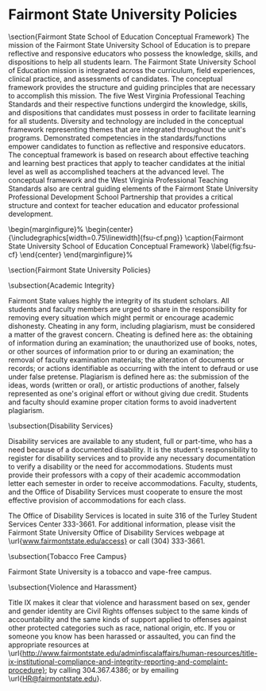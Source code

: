 # Fairmont State University Policies

\section{Fairmont State School of Education Conceptual Framework}
The mission of the Fairmont State University School of Education is to prepare reflective and responsive educators who possess the knowledge, skills, and dispositions to help all students learn. The Fairmont State University School of Education mission is integrated across the curriculum, field experiences, clinical practice, and assessments of candidates. The conceptual framework provides the structure and guiding principles that are necessary to accomplish this mission. The five West Virginia Professional Teaching Standards and their respective functions undergird the knowledge, skills, and dispositions that candidates must possess in order to facilitate learning for all students. Diversity and technology are included in the conceptual framework representing themes that are integrated throughout the unit's programs. Demonstrated competencies in the standards/functions empower candidates to function as reflective and responsive educators. The conceptual framework is based on research about effective teaching and learning best practices that apply to teacher candidates at the initial level as well as accomplished teachers at the advanced level. The conceptual framework and the West Virginia Professional Teaching Standards also are central guiding elements of the Fairmont State University Professional Development School Partnership that provides a critical structure and context for teacher education and educator professional development.

\begin{marginfigure}%
	\begin{center}
		{\includegraphics[width=0.75\linewidth]{fsu-cf.png}}
  		\caption{Fairmont State University School of Education Conceptual Framework}
  		\label{fig:fsu-cf}
	\end{center}
\end{marginfigure}%

\section{Fairmont State University Policies}

\subsection{Academic Integrity}

Fairmont State values highly the integrity of its student scholars. All students and faculty members are urged to share in the responsibility for removing every situation which might permit or encourage academic dishonesty. Cheating in any form, including plagiarism, must be considered a matter of the gravest concern. Cheating is defined here as: the obtaining of information during an examination; the unauthorized use of books, notes, or other sources of information prior to or during an examination; the removal of faculty examination materials; the alteration of documents or records; or actions identifiable as occurring with the intent to defraud or use under false pretense. Plagiarism is defined here as: the submission of the ideas, words (written or oral), or artistic productions of another, falsely represented as one's original effort or without giving due credit. Students and faculty should examine proper citation forms to avoid inadvertent plagiarism.

\subsection{Disability Services}

Disability services are available to any student, full or part-time, who has a need because of a documented disability. It is the student's responsibility to register for disability services and to provide any necessary documentation to verify a disability or the need for accommodations. Students must provide their professors with a copy of their academic accommodation letter each semester in order to receive accommodations. Faculty, students, and the Office of Disability Services must cooperate to ensure the most effective provision of accommodations for each class.

The Office of Disability Services is located in suite 316 of the Turley Student Services Center 333-3661. For additional information, please visit the Fairmont State University Office of Disability Services webpage at \url{www.fairmontstate.edu/access} or call (304) 333-3661.

\subsection{Tobacco Free Campus}

Fairmont State University is a tobacco and vape-free campus.

\subsection{Violence and Harassment}

Title IX makes it clear that violence and harassment based on sex, gender and gender identity are Civil Rights offenses subject to the same kinds of accountability and the same kinds of support applied to offenses against other protected categories such as race, national origin, etc. If you or someone you know has been harassed or assaulted, you can find the appropriate resources at \url{http://www.fairmontstate.edu/adminfiscalaffairs/human-resources/title-ix-institutional-compliance-and-integrity-reporting-and-complaint-procedure}; by calling 304.367.4386; or by emailing \url{HR@fairmontstate.edu}.
